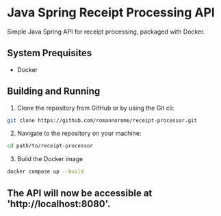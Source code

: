 # Java Spring Receipt Processing API

Simple Java Spring API for receipt processing, packaged with Docker.

## System Prequisites

- Docker

## Building and Running

1. Clone the repository from GitHub or by using the Git cli:

```bash
git clone https://github.com/romannorome/receipt-processor.git
```

2. Navigate to the repository on your machine:

```bash
cd path/to/receipt-processor
```

3. Build the Docker image

```bash
docker compose up --build
```

## The API will now be accessible at 'http://localhost:8080'.
